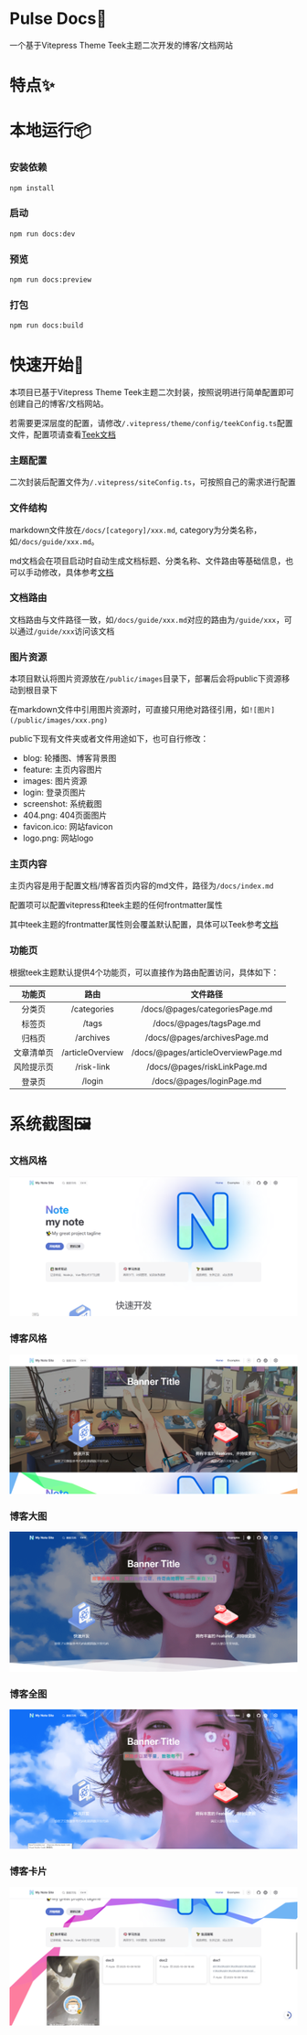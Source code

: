 # Pulse Docs📝
一个基于Vitepress Theme Teek主题二次开发的博客/文档网站

# 特点✨

# 本地运行📦
### 安装依赖
```bash
npm install
```

### 启动
```bash
npm run docs:dev
```

### 预览
```bash
npm run docs:preview
```

### 打包
```bash
npm run docs:build
```

# 快速开始🚀
本项目已基于Vitepress Theme Teek主题二次封装，按照说明进行简单配置即可创建自己的博客/文档网站。

若需要更深层度的配置，请修改`/.vitepress/theme/config/teekConfig.ts`配置文件，配置项请查看[Teek文档](https://vp.teek.top/)

### 主题配置
二次封装后配置文件为`/.vitepress/siteConfig.ts`，可按照自己的需求进行配置

### 文件结构
markdown文件放在`/docs/[category]/xxx.md`, category为分类名称，如`/docs/guide/xxx.md`。

md文档会在项目启动时自动生成文档标题、分类名称、文件路由等基础信息，也可以手动修改，具体参考[文档]()

### 文档路由
文档路由与文件路径一致，如`/docs/guide/xxx.md`对应的路由为`/guide/xxx`，可以通过`/guide/xxx`访问该文档

### 图片资源
本项目默认将图片资源放在`/public/images`目录下，部署后会将public下资源移动到根目录下

在markdown文件中引用图片资源时，可直接只用绝对路径引用，如`![图片](/public/images/xxx.png)`

public下现有文件夹或者文件用途如下，也可自行修改：
- blog: 轮播图、博客背景图
- feature: 主页内容图片
- images: 图片资源
- login: 登录页图片
- screenshot: 系统截图
- 404.png: 404页面图片
- favicon.ico: 网站favicon
- logo.png: 网站logo

### 主页内容
主页内容是用于配置文档/博客首页内容的md文件，路径为`/docs/index.md`

配置项可以配置vitepress和teek主题的任何frontmatter属性

其中teek主题的frontmatter属性则会覆盖默认配置，具体可以Teek参考[文档](https://vp.teek.top/reference/frontmatter.html#%E9%A6%96%E9%A1%B5%E9%85%8D%E7%BD%AE)

### 功能页
根据teek主题默认提供4个功能页，可以直接作为路由配置访问，具体如下：

|  功能页   | 路由  |  文件路径  |
| :------: | :---: | :----: |
|  分类页   | /categories | /docs/@pages/categoriesPage.md |
|  标签页   | /tags | /docs/@pages/tagsPage.md |
|  归档页   | /archives | /docs/@pages/archivesPage.md |
| 文章清单页  | /articleOverview |  /docs/@pages/articleOverviewPage.md |
| 风险提示页  | /risk-link | /docs/@pages/riskLinkPage.md |
|  登录页   | /login | /docs/@pages/loginPage.md |

# 系统截图🖼️
### 文档风格
![文档风系统截图](./public/screenshot/doc.png)

### 博客风格
![博客风系统截图](./public/screenshot/blog.png)

### 博客大图
![博客大图系统截图](./public/screenshot/blog-full.png)

### 博客全图
![博客全图系统截图](./public/screenshot/blog-body.png)

### 博客卡片
![博客卡片系统截图](./public/screenshot/blog-card.png)
